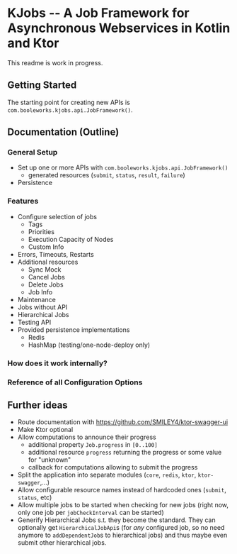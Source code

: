 # KJobs -- A Job Framework for Asynchronous Webservices in Kotlin and Ktor

This readme is work in progress.

## Getting Started

The starting point for creating new APIs is `com.booleworks.kjobs.api.JobFramework()`.

## Documentation (Outline)

### General Setup
- Set up one or more APIs with `com.booleworks.kjobs.api.JobFramework()`
  - generated resources (`submit`, `status`, `result`, `failure`)
- Persistence

### Features
- Configure selection of jobs
  - Tags
  - Priorities
  - Execution Capacity of Nodes
  - Custom Info
- Errors, Timeouts, Restarts
- Additional resources
  - Sync Mock
  - Cancel Jobs
  - Delete Jobs
  - Job Info
- Maintenance
- Jobs without API
- Hierarchical Jobs
- Testing API
- Provided persistence implementations
  - Redis
  - HashMap (testing/one-node-deploy only)

### How does it work internally?

### Reference of all Configuration Options

## Further ideas
- Route documentation with https://github.com/SMILEY4/ktor-swagger-ui
- Make Ktor optional
- Allow computations to announce their progress
  - additional property `Job.progress` in `[0..100]`
  - additional resource `progress` returning the progress or some value for "unknown"
  - callback for computations allowing to submit the progress
- Split the application into separate modules (`core`, `redis`, `ktor`, `ktor-swagger`,...)
- Allow configurable resource names instead of hardcoded ones (`submit`, `status`, etc)
- Allow multiple jobs to be started when checking for new jobs (right now, only one job per `jobCheckInterval` can be started)
- Generify Hierarchical Jobs s.t. they become the standard. They can optionally get `HierarchicalJobApi`s (for *any* configured job, so no need anymore to `addDependentJob`s to hierarchical jobs) and thus maybe even submit other hierarchical jobs.
